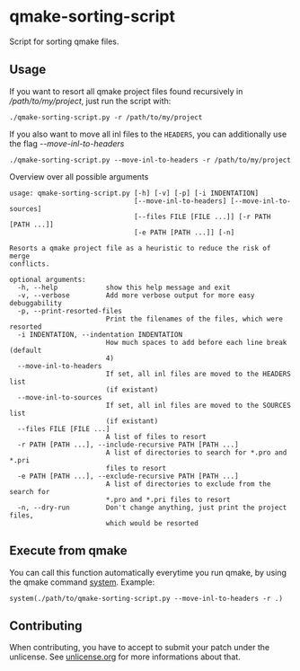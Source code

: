 # qmake-sorting-script
Script for sorting qmake files.

## Usage

If you want to resort all qmake project files found recursively in */path/to/my/project*, just run the script with:

    ./qmake-sorting-script.py -r /path/to/my/project


If you also want to move all inl files to the `HEADERS`, you can additionally use the flag *--move-inl-to-headers*

    ./qmake-sorting-script.py --move-inl-to-headers -r /path/to/my/project

Overview over all possible arguments


```
usage: qmake-sorting-script.py [-h] [-v] [-p] [-i INDENTATION]
                               [--move-inl-to-headers] [--move-inl-to-sources]
                               [--files FILE [FILE ...]] [-r PATH [PATH ...]]
                               [-e PATH [PATH ...]] [-n]

Resorts a qmake project file as a heuristic to reduce the risk of merge
conflicts.

optional arguments:
  -h, --help            show this help message and exit
  -v, --verbose         Add more verbose output for more easy debuggability
  -p, --print-resorted-files
                        Print the filenames of the files, which were resorted
  -i INDENTATION, --indentation INDENTATION
                        How much spaces to add before each line break (default
                        4)
  --move-inl-to-headers
                        If set, all inl files are moved to the HEADERS list
                        (if existant)
  --move-inl-to-sources
                        If set, all inl files are moved to the SOURCES list
                        (if existant)
  --files FILE [FILE ...]
                        A list of files to resort
  -r PATH [PATH ...], --include-recursive PATH [PATH ...]
                        A list of directories to search for *.pro and *.pri
                        files to resort
  -e PATH [PATH ...], --exclude-recursive PATH [PATH ...]
                        A list of directories to exclude from the search for
                        *.pro and *.pri files to resort
  -n, --dry-run         Don't change anything, just print the project files,
                        which would be resorted
```

## Execute from qmake

You can call this function automatically everytime you run qmake, by using the
qmake command [system](http://doc.qt.io/qt-5/qmake-test-function-reference.html#system-command).
Example:

    system(./path/to/qmake-sorting-script.py --move-inl-to-headers -r .)

## Contributing

When contributing, you have to accept to submit your patch under the unlicense.
See [unlicense.org](http://unlicense.org/#unlicensing-contributions) for more informations about that.
